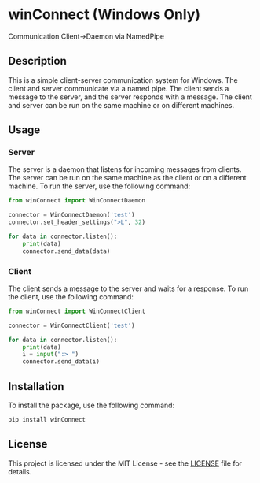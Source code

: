 # winConnect (Windows Only)
Communication Client->Daemon via NamedPipe

## Description

This is a simple client-server communication system for Windows. The client and server communicate via a named pipe. The client sends a message to the server, and the server responds with a message. The client and server can be run on the same machine or on different machines.

## Usage

### Server

The server is a daemon that listens for incoming messages from clients. The server can be run on the same machine as the client or on a different machine. To run the server, use the following command:

```python
from winConnect import WinConnectDaemon

connector = WinConnectDaemon('test')
connector.set_header_settings(">L", 32)

for data in connector.listen():
    print(data)
    connector.send_data(data)
```

### Client

The client sends a message to the server and waits for a response. To run the client, use the following command:

```python
from winConnect import WinConnectClient

connector = WinConnectClient('test')

for data in connector.listen():
    print(data)
    i = input(":> ")
    connector.send_data(i)
```

## Installation

To install the package, use the following command:

```bash
pip install winConnect
```

## License

This project is licensed under the MIT License - see the [LICENSE](LICENSE) file for details.
